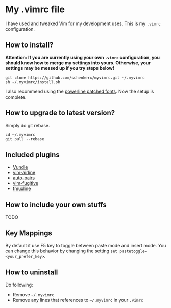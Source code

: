 # My .vimrc file
I have used and tweaked Vim for my development uses. This is my `.vimrc` configuration.

## How to install?
**Attention: If you are currently using your own `.vimrc` configuration, you should know how to merge my settings into yours. Otherwise, your settings may be messed up if you try steps below!**

```
git clone https://github.com/schenkerx/myvimrc.git ~/.myvimrc
sh ~/.myvimrc/install.sh
```

I also recommend using the [powerline patched fonts](https://github.com/powerline/fonts). Now the setup is complete.

## How to upgrade to latest version?
Simply do git rebase.
```
cd ~/.myvimrc
git pull --rebase
```

## Included plugins
- [Vundle](https://github.com/VundleVim/Vundle.vim)
- [vim-airline](https://github.com/vim-airline/vim-airline)
- [auto-pairs](https://github.com/jiangmiao/auto-pairs)
- [vim-fugitive](https://github.com/tpope/vim-fugitive)
- [tmuxline](https://github.com/edkolev/tmuxline.vim)

## How to include your own stuffs
TODO

## Key Mappings
By default it use F5 key to toggle between paste mode and insert mode. You can change this behavior by changing the setting `set pastetoggle=<your_prefer_key>`.

## How to uninstall
Do following:

- Remove `~/.myvimrc`
- Remove any lines that references to `~/.myvimrc` in your `.vimrc`
